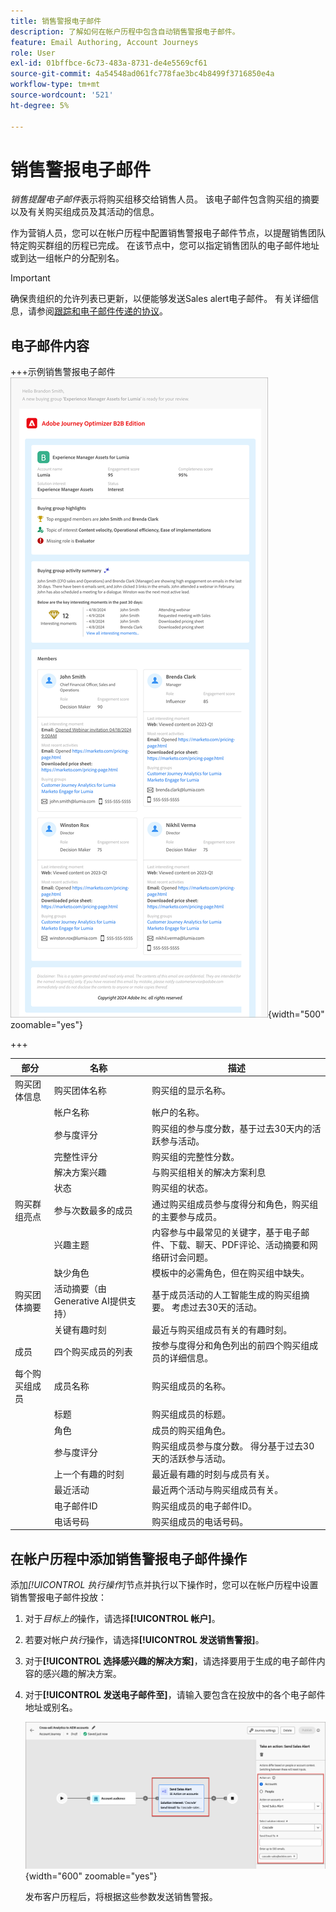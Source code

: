 ```yaml
---
title: 销售警报电子邮件
description: 了解如何在帐户历程中包含自动销售警报电子邮件。
feature: Email Authoring, Account Journeys
role: User
exl-id: 01bffbce-6c73-483a-8731-de4e5569cf61
source-git-commit: 4a54548ad061fc778fae3bc4b8499f3716850e4a
workflow-type: tm+mt
source-wordcount: '521'
ht-degree: 5%

---
```


# 销售警报电子邮件

_销售提醒电子邮件_&#x200B;表示将购买组移交给销售人员。 该电子邮件包含购买组的摘要以及有关购买组成员及其活动的信息。

作为营销人员，您可以在帐户历程中配置销售警报电子邮件节点，以提醒销售团队特定购买群组的历程已完成。 在该节点中，您可以指定销售团队的电子邮件地址或到达一组帐户的分配别名。

>[!IMPORTANT]
>
>确保贵组织的允许列表已更新，以便能够发送Sales alert电子邮件。 有关详细信息，请参阅[跟踪和电子邮件传递的协议](../start/email-protocols.md)。

## 电子邮件内容

+++示例销售警报电子邮件
![使用默认模板的销售警报电子邮件示例](./assets/sales-alert-email-example.png){width="500" zoomable="yes"}

+++

| 部分 | 名称 | 描述 |
| - | ---- | ----------- |
| 购买团体信息 | 购买团体名称 | 购买组的显示名称。 |
|   | 帐户名称 | 帐户的名称。 |
|   | 参与度评分 | 购买组的参与度分数，基于过去30天内的活跃参与活动。 |
|   | 完整性评分 | 购买组的完整性分数。 |
|   | 解决方案兴趣 | 与购买组相关的解决方案利息 |
|   | 状态 | 购买组的状态。 |
| 购买群组亮点 | 参与次数最多的成员 | 通过购买组成员参与度得分和角色，购买组的主要参与成员。 |
|   | 兴趣主题 | 内容参与中最常见的关键字，基于电子邮件、下载、聊天、PDF评论、活动摘要和网络研讨会问题。 |
|   | 缺少角色 | 模板中的必需角色，但在购买组中缺失。 |
| 购买团体摘要 | 活动摘要（由Generative AI提供支持） | 基于成员活动的人工智能生成的购买组摘要。 考虑过去30天的活动。 |
|   | 关键有趣时刻 | 最近与购买组成员有关的有趣时刻。 |
| 成员 | 四个购买成员的列表 | 按参与度得分和角色列出的前四个购买组成员的详细信息。 |
| 每个购买组成员 | 成员名称 | 购买组成员的名称。 |
|   | 标题 | 购买组成员的标题。 |
|   | 角色 | 成员的购买组角色。 |
|   | 参与度评分 | 购买组成员参与度分数。 得分基于过去30天的活跃参与活动。 |
|   | 上一个有趣的时刻 | 最近最有趣的时刻与成员有关。 |
|   | 最近活动 | 最近两个活动与购买组成员有关。 |
|   | 电子邮件ID | 购买组成员的电子邮件ID。 |
|   | 电话号码 | 购买组成员的电话号码。 |

## 在帐户历程中添加销售警报电子邮件操作

添加&#x200B;_[!UICONTROL 执行操作]_&#x200B;节点并执行以下操作时，您可以在帐户历程中设置销售警报电子邮件投放：

1. 对于&#x200B;_目标上的_&#x200B;操作，请选择&#x200B;**[!UICONTROL 帐户]**。

1. 若要对帐户&#x200B;_执行_&#x200B;操作，请选择&#x200B;**[!UICONTROL 发送销售警报]**。

1. 对于&#x200B;**[!UICONTROL 选择感兴趣的解决方案]**，请选择要用于生成的电子邮件内容的感兴趣的解决方案。

1. 对于&#x200B;**[!UICONTROL 发送电子邮件至]**，请输入要包含在投放中的各个电子邮件地址或别名。

   ![新建电子邮件对话框](assets/sales-alert-email-journey-node.png){width="600" zoomable="yes"}

   发布客户历程后，将根据这些参数发送销售警报。
